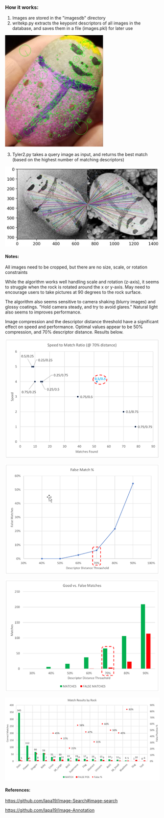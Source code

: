 ### How it works:

1.  Images are stored in the "imagesdb" directory
2.  writekp.py extracts the keypoint descriptors of all images in the database, and saves them in a file (images.pkl) for later use

![](Documentation/DescriptorPic.JPG)

3.  Tyler2.py takes a query image as input, and returns the best match (based on the highest number of matching descriptors)

![](Documentation/MatchingDescriptorsPic.JPG)

#### Notes:

All images need to be cropped, but there are no size, scale, or rotation constraints

While the algorithm works well handling scale and rotation (z-axis), it seems to
struggle when the rock is rotated around the x or y-axis.  May need to
encourage users to take pictures at 90 degrees to the rock surface.

The algorithm also seems sensitive to camera shaking (blurry images) and
glossy coatings.  "Hold camera steady, and try to avoid glares."  Natural
light also seems to improves performance.  

Image compression and the descriptor distance threshold have a significant
effect on speed and performance.  Optimal values appear to be 50% compression, 
and 70% descriptor distance.  Results below.

![](Documentation/SpeedMatchGraph.png)

![](Documentation/MatchesRatoGraph.png)

![](Documentation/MatchesGraph.png)

![](Documentation/MatchesByRock.png)

#### References:

https://github.com/lapa19/Image-Search#image-search

https://github.com/lapa19/Image-Annotation